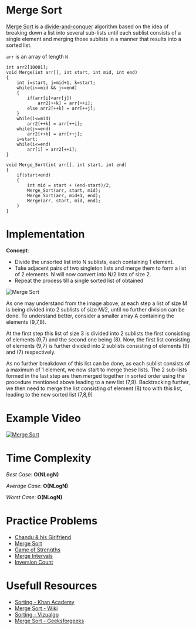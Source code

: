 # Merge Sort

[Merge Sort](https://en.wikipedia.org/wiki/Merge_sort) is a [divide-and-conquer](https://en.wikipedia.org/wiki/Divide_and_conquer_algorithm) algorithm based on the idea of breaking down a list into several sub-lists until each sublist consists of a single element and merging those sublists in a manner that results into a sorted list.

`arr` is an array of length `N`

	int arr2[10001];
	void Merge(int arr[], int start, int mid, int end)
	{
		int i=start, j=mid+1, k=start;
		while(i<=mid && j<=end)
		{
			if(arr[i]<arr[j])
				arr2[++k] = arr[++i];
			else arr2[++k] = arr[++j];
		}
		while(i<=mid)
			arr2[++k] = arr[++i];
		while(j<=end)
			arr2[++k] = arr[++j];
		i=start;
		while(i<=end)
			arr[i] = arr2[++i];
	}

	void Merge_Sort(int arr[], int start, int end)
	{
		if(start<end)
		{
			int mid = start + (end-start)/2;
			Merge_Sort(arr, start, mid);
			Merge_Sort(arr, mid+1, end);
			Merge(arr, start, mid, end);
		}
	}

# Implementation

**Concept**:

* Divide the unsorted list into N sublists, each containing 1 element.
* Take adjacent pairs of two singleton lists and merge them to form a list of 2 elements. N will now convert into N/2 lists of size 2.
* Repeat the process till a single sorted list of obtained

![Merge Sort](https://github.com/ishpreet-singh/cp_your_friend/blob/master/Others/common/images/merge_sort.jpg)

As one may understand from the image above, at each step a list of size M is being divided into 2 sublists of size M/2, until no further division can be done. To understand better, consider a smaller array A containing the elements (9,7,8).

At the first step this list of size 3 is divided into 2 sublists the first consisting of elements (9,7) and the second one being (8). Now, the first list consisting of elements (9,7) is further divided into 2 sublists consisting of elements (9) and (7) respectively.

As no further breakdown of this list can be done, as each sublist consists of a maximum of 1 element, we now start to merge these lists. The 2 sub-lists formed in the last step are then merged together in sorted order using the procedure mentioned above leading to a new list (7,9). Backtracking further, we then need to merge the list consisting of element (8) too with this list, leading to the new sorted list (7,8,9)


# Example Video

[ ![Merge Sort](https://github.com/ishpreet-singh/cp_your_friend/blob/master/Others/common/images/bubble_sort.png) ](https://www.youtube.com/watch?v=TzeBrDU-JaY)


# Time Complexity

*Best Case*: **O(NLogN)**

*Average Case*: **O(NLogN)**

*Worst Case*: **O(NLogN)**

# Practice Problems

* [Chandu & his Girlfriend](https://www.hackerearth.com/practice/algorithms/sorting/merge-sort/practice-problems/algorithm/chandu-and-his-girlfriend/)
* [Merge Sort](http://www.spoj.com/problems/MERGSORT/)
* [Game of Strengths](https://www.hackerearth.com/practice/algorithms/sorting/merge-sort/practice-problems/algorithm/game-of-strengths-4/)
* [Merge Intervals](https://www.interviewbit.com/problems/merge-intervals/)
* [Inversion Count](http://www.spoj.com/problems/INVCNT/)

# Usefull Resources

* [Sorting - Khan Academy](https://www.khanacademy.org/computing/computer-science/algorithms/merge-sort/a/divide-and-conquer-algorithms)
* [Merge Sort - Wiki](https://en.wikipedia.org/wiki/Merge_sort)
* [Sorting - Vizualgo](https://visualgo.net/en/sorting)
* [Merge Sort - Geeksforgeeks](http://www.geeksforgeeks.org/Merge-sort/)

